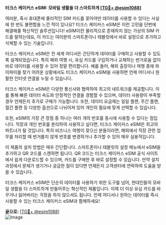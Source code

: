 **터크스 케이커스 eSIM: 모바일 생활을 더 스마트하게 [[TG💪+ @esim1088](https://t.me/s/esim1088)]**

여러분, 혹시 휴대폰에 물리적인 SIM 카드를 꽂아야만 데이터를 사용할 수 있다는 사실에 한 번도 불편함을 느낀 적이 있나요? 터크스 케이커스 eSIM은 이런 고민을 단번에 해결해줄 혁신적인 솔루션입니다! eSIM이란 물리적으로 존재하지 않는 가상의 SIM 카드를 말하는데요, 이 카드는 여러분의 스마트폰이나 태블릿에서 바로 설정으로 추가하고 삭제할 수 있는 기술입니다.

터크스 케이커스 eSIM은 전 세계 어디서든 간단하게 데이터를 구매하고 사용할 수 있도록 설계되었습니다. 특히 해외 여행 시, 유심 카드를 구입하거나 교체하는 번거로움 없이 바로 데이터를 사용할 수 있어 정말 편리합니다. 예를 들어, 해외 출장이나 여행 중에 와이파이를 찾기 어려운 상황에서도 터크스 케이커스 eSIM을 사용하면 언제 어디서나 원활한 인터넷 연결을 누릴 수 있습니다.

터크스 케이커스 eSIM은 다양한 통신사와 협력하여 최고의 네트워크를 제공합니다. 이를 통해 빠른 데이터 속도와 안정적인 연결을 경험할 수 있으며, 데이터 사용량이 부족할 경우 언제든지 추가로 구매가 가능합니다. 또한, 데이터 요금제는 일일 플랜, 주간 플랜, 월간 플랜 등 다양한 옵션으로 나뉘어져 있어 개인의 필요에 맞게 선택할 수 있습니다.

또한, eSIM의 가장 큰 장점 중 하나는 여러 개의 번호를 동시에 사용할 수 있다는 점입니다. 직장과 개인 번호를 분리하여 사용하고 싶다면, 터크스 케이커스 eSIM은 최고의 파트너가 될 것입니다. 특히 비즈니스 여행이 잦으신 분들이라면, 해외에서 직장 관련 업무를 처리할 때 번거롭지 않게 번호를 변경하거나 추가할 수 있어 매우 실용적입니다.

이 제품의 설치 방법은 매우 간단합니다. 스마트폰이나 태블릿의 설정 메뉴에서 eSIM을 추가하고 QR 코드를 스캔하면 됩니다. QR 코드는 터크스 케이커스 eSIM 공식 사이트에서 쉽게 다운로드할 수 있으며, 카드를 구매한 후 바로 설정할 수 있습니다. 만약 설치 과정에서 문제가 생기거나 궁금한 점이 있다면 언제든지 고객센터에 연락하여 도움을 받을 수 있습니다.

터크스 케이커스 eSIM은 단순히 데이터를 사용하기 위한 도구를 넘어, 현대인들의 모바일 생활을 더 스마트하게 만들어주는 혁신적인 제품입니다. 이제 더 이상 유심 카드를 바꾸거나 잃어버리는 걱정을 하지 않으셔도 됩니다. 언제 어디서나 원하는 데이터를 즉시 사용할 수 있는 터크스 케이커스 eSIM과 함께하세요!

**끝으로:** [[TG💪+ @esim1088](https://t.me/s/esim1088)]  
![Image](https://i.postimg.cc/Y0z9fWf4/image.png)